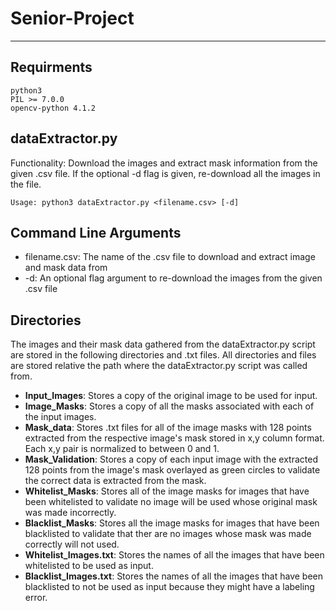 # Senior-Project
***
## Requirments
```
python3
PIL >= 7.0.0
opencv-python 4.1.2
```

## dataExtractor.py
Functionality: Download the images and extract mask information from the given .csv file. If the optional -d flag is given, re-download all the images in the file.
```
Usage: python3 dataExtractor.py <filename.csv> [-d]
``` 

## Command Line Arguments
* filename.csv: The name of the .csv file to download and extract image and mask data from
* -d: An optional flag argument to re-download the images from the given .csv file

## Directories
The images and their mask data gathered from the dataExtractor.py script are stored in the following directories and .txt files. All directories and files are stored relative the path where the dataExtractor.py script was called from.
* **Input_Images**: Stores a copy of the original image to be used for input.
* **Image_Masks**: Stores a copy of all the masks associated with each of the input images.
* **Mask_data**: Stores .txt files for all of the image masks with 128 points extracted from the respective image's mask stored in x,y column format. Each x,y pair is normalized to between 0 and 1.
* **Mask_Validation**: Stores a copy of each input image with the extracted 128 points from the image's mask overlayed as green circles to validate the correct data is extracted from the mask.
* **Whitelist_Masks**: Stores all of the image masks for images that have been whitelisted to validate no image will be used whose original mask was made incorrectly.
* **Blacklist_Masks**: Stores all the image masks for images that have been blacklisted to validate that ther are no images whose mask was made correctly will not used.
* **Whitelist_Images.txt**: Stores the names of all the images that have been whitelisted to be used as input.
* **Blacklist_Images.txt**: Stores the names of all the images that have been blacklisted to not be used as input because they might have a labeling error.
